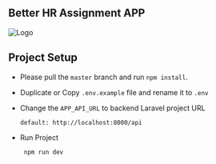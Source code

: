 
## Better HR Assignment APP


![Logo](https://i.imgur.com/rLQqjni.gif)



## Project Setup

- Please pull the ```master``` branch and run ``` npm install ```.

- Duplicate or Copy ```.env.example``` file and rename it to ```.env```

- Change the ```APP_API_URL``` to backend Laravel project URL

    ```
    default: http://localhost:8000/api
    ```

- Run Project

    ```
     npm run dev 
    ```
    
